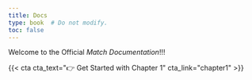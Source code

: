 ```yaml
---
title: Docs
type: book  # Do not modify.
toc: false
---
```


Welcome to the Official _Match Documentation_!!!

{{< cta cta_text="👉 Get Started with Chapter 1" cta_link="chapter1" >}}
